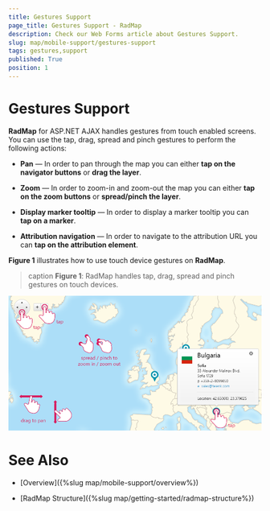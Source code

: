```yaml
---
title: Gestures Support
page_title: Gestures Support - RadMap
description: Check our Web Forms article about Gestures Support.
slug: map/mobile-support/gestures-support
tags: gestures,support
published: True
position: 1
---
```


# Gestures Support

**RadMap** for ASP.NET AJAX handles gestures from touch enabled screens. You can use the tap, drag, spread and pinch gestures to perform the following actions:

* **Pan** — In order to pan through the map you can either **tap on the navigator buttons** or **drag the layer**.

* **Zoom** — In order to zoom-in and zoom-out the map you can either **tap on the zoom buttons** or **spread/pinch the layer**.

* **Display marker tooltip** — In order to display a marker tooltip you can **tap on a marker**.

* **Attribution navigation** — In order to navigate to the attribution URL you can **tap on the attribution element**.

**Figure 1** illustrates how to use touch device gestures on **RadMap**.

>caption **Figure 1**: RadMap handles tap, drag, spread and pinch gestures on touch devices.

![Map Touch Gestures](images/Map_TouchGestures.png)

# See Also

 * [Overview]({%slug map/mobile-support/overview%})

 * [RadMap Structure]({%slug map/getting-started/radmap-structure%})
